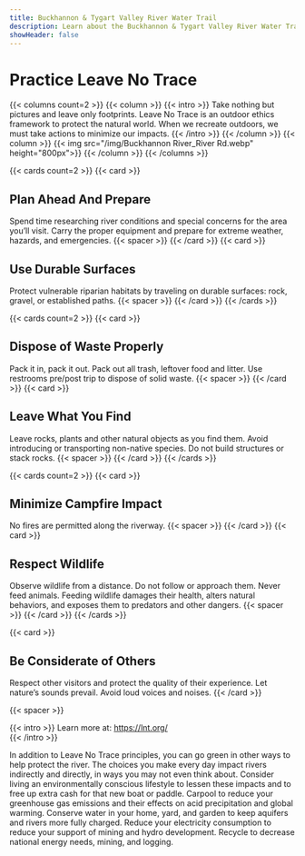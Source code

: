 ```yaml
---
title: Buckhannon & Tygart Valley River Water Trail
description: Learn about the Buckhannon & Tygart Valley River Water Trail leave no trace practices.
showHeader: false
---
```


# Practice Leave No Trace


{{< columns count=2 >}}
{{< column >}}
{{< intro >}}
Take nothing but pictures and leave only footprints. Leave No Trace is an outdoor ethics framework to protect the natural world. When we recreate outdoors, we must take actions to minimize our impacts. 
{{< /intro >}}
{{< /column >}}
{{< column >}}
{{< img src="/img/Buckhannon River_River Rd.webp" height="800px">}}
{{< /column >}}
{{< /columns >}}

<!--
You can help protect our Water Trail by following these principles:
- Plan Ahead And Prepare: Spend time researching river conditions and special concerns for the area you’ll visit. Carry the proper equipment and prepare for extreme weather, hazards, and emergencies.
- Use Durable Surfaces: Protect vulnerable riparian habitats by traveling on durable surfaces: rock, gravel, or established paths. 
- Dispose of Waste Properly: Pack it in, pack it out. Pack out all trash, leftover food and litter. Use restrooms pre/post trip to dispose of solid waste. 
- Leave What You Find: Leave rocks, plants and other natural objects as you find them. Avoid introducing or transporting non-native species. Do not build structures or stack rocks. 
- Minimize Campfire Impact: No fires are permitted along the riverway. 
- Respect Wildlife: Observe wildlife from a distance. Do not follow or approach them. Never feed animals. Feeding wildlife damages their health, alters natural behaviors, and exposes them to predators and other dangers.
- Be Considerate of Others: Respect other visitors and protect the quality of their experience. Let nature’s sounds prevail. Avoid loud voices and noises.
-->

{{< cards count=2 >}}
{{< card >}}
## Plan Ahead And Prepare
Spend time researching river conditions and special concerns for the area you’ll visit. Carry the proper equipment and prepare for extreme weather, hazards, and emergencies.
{{< spacer >}}
{{< /card >}}
{{< card >}}
## Use Durable Surfaces
Protect vulnerable riparian habitats by traveling on durable surfaces: rock, gravel, or established paths. 
{{< spacer >}}
{{< /card >}}
{{< /cards >}}

{{< cards count=2 >}}
{{< card >}}
## Dispose of Waste Properly
Pack it in, pack it out. Pack out all trash, leftover food and litter. Use restrooms pre/post trip to dispose of solid waste. 
{{< spacer >}}
{{< /card >}}
{{< card >}}
## Leave What You Find
Leave rocks, plants and other natural objects as you find them. Avoid introducing or transporting non-native species. Do not build structures or stack rocks. 
{{< spacer >}}
{{< /card >}}
{{< /cards >}}

{{< cards count=2 >}}
{{< card >}}
## Minimize Campfire Impact
No fires are permitted along the riverway. 
{{< spacer >}}
{{< /card >}}
{{< card >}}
## Respect Wildlife
Observe wildlife from a distance. Do not follow or approach them. Never feed animals. Feeding wildlife damages their health, alters natural behaviors, and exposes them to predators and other dangers.
{{< spacer >}}
{{< /card >}}
{{< /cards >}}

{{< card >}}
## Be Considerate of Others
Respect other visitors and protect the quality of their experience. Let nature’s sounds prevail. Avoid loud voices and noises.
{{< /card >}}

{{< spacer >}}

{{< intro >}}
Learn more at: https://lnt.org/  
{{< /intro >}}

In addition to Leave No Trace principles, you can go green in other ways to help protect the river. The choices you make every day impact rivers indirectly and directly, in ways you may not even think about. Consider living an environmentally conscious lifestyle to lessen these impacts and to free up extra cash for that new boat or paddle. Carpool to reduce your greenhouse gas emissions and their effects on acid precipitation and global warming. Conserve water in your home, yard, and garden to keep aquifers and rivers more fully charged. Reduce your electricity consumption to reduce your support of mining and hydro development. Recycle to decrease national energy needs, mining, and logging.
